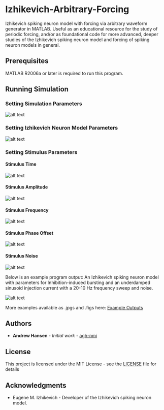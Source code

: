 # Izhikevich-Arbitrary-Forcing
Izhikevich spiking neuron model with forcing via arbitrary waveform generator in MATLAB. Useful as an educational resource for the study of periodic forcing, and/or as foundational code for more advanced, deeper studies of the Izhikevich spiking neuron model and forcing of spiking neuron models in general.

## Prerequisites

MATLAB R2006a or later is required to run this program.

## Running Simulation

### Setting Simulation Parameters

![alt text](https://github.com/agh-nmi/Izhikevich-Arbitrary-Forcing/blob/master/Setting%20Parameters/1.%20Setting%20Simulation%20Parameters.jpg)

### Setting Izhikevich Neuron Model Parameters

![alt text](https://github.com/agh-nmi/Izhikevich-Arbitrary-Forcing/blob/master/Setting%20Parameters/2.%20Setting%20Model%20Parameters.jpg)

### Setting Stimulus Parameters

#### Stimulus Time

![alt text](https://github.com/agh-nmi/Izhikevich-Arbitrary-Forcing/blob/master/Setting%20Parameters/3.%20Setting%20Stimulus%20-%20Time%20Parameters.jpg)

#### Stimulus Amplitude

![alt text](https://github.com/agh-nmi/Izhikevich-Arbitrary-Forcing/blob/master/Setting%20Parameters/4.%20Setting%20Stimulus%20-%20Amplitude%20Parameters.jpg)

#### Stimulus Frequency

![alt text](https://github.com/agh-nmi/Izhikevich-Arbitrary-Forcing/blob/master/Setting%20Parameters/5.%20Setting%20Stimulus%20-%20Frequency%20Parameters.jpg)

#### Stimulus Phase Offset

![alt text](https://github.com/agh-nmi/Izhikevich-Arbitrary-Forcing/blob/master/Setting%20Parameters/6.%20Setting%20Stimulus%20-%20Phase%20Offset%20Parameter.jpg)

#### Stimulus Noise

![alt text](https://github.com/agh-nmi/Izhikevich-Arbitrary-Forcing/blob/master/Setting%20Parameters/7.%20Setting%20Stimulus%20-%20Noise%20Parameters.jpg)

Below is an example program output: An Izhikevich spiking neuron model with parameters for Inhibition-induced bursting and an underdamped sinusoid injection current with a 20-10 Hz frequency sweep and noise.

![alt text](https://raw.githubusercontent.com/agh-nmi/Izhikevich-Arbitrary-Forcing/master/Example%20Outputs/Inhibition-Induced%20Bursting%20-%20%20Underdamped%20Sinusoid%20-%2020-10Hz%20Frequency%20Sweep%20with%20Noise.jpg)

More examples available as .jpgs and .figs here: [Example Outputs](https://github.com/agh-nmi/Izhikevich-Arbitrary-Forcing/tree/master/Example%20Outputs)

## Authors

* **Andrew Hansen** - *Initial work* - [agh-nmi](https://github.com/agh-nmi)

## License

This project is licensed under the MIT License - see the [LICENSE](LICENSE) file for details

## Acknowledgments

* Eugene M. Izhikevich - Developer of the Izhikevich spiking neuron model.
